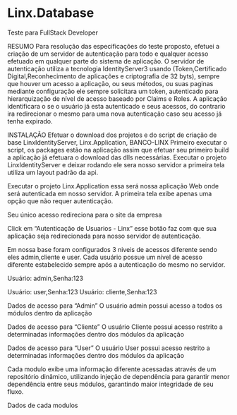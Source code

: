 # Linx.Database
Teste para FullStack Developer

RESUMO
Para resolução das especificações do teste proposto, efetuei a criação de um servidor de autenticação para todo e qualquer acesso efetuado em qualquer parte do sistema de aplicação. O servidor de autenticação utiliza a tecnologia IdentityServer3 usando (Token,Certificado Digital,Reconhecimento de aplicações e criptografia de 32 byts), sempre que houver um acesso a aplicação, ou seus métodos, ou suas paginas mediante configuração ele sempre solicitara um token, autenticado para hierarquização de nível de acesso baseado por Claims e Roles. A aplicação identificara o se o usuário já esta autenticado e seus acessos, do contrario ira redirecionar o mesmo para uma nova autenticação caso seu acesso já tenha expirado.


INSTALAÇÃO
Efetuar o download dos projetos e do script de criação de base
LinxIdentityServer, Linx.Application, BANCO-LINX
Primeiro executar o script, os packages estão na aplicação assim que efetuar seu primeiro build a aplicação já efetuara o download das dlls necessárias.
Executar o projeto LinxIdentityServer e deixar rodando ele sera nosso servidor a primeira tela utiliza um layout padrão da api.
 
Executar o projeto Linx.Application essa será nossa aplicação Web onde será autenticada em nosso servidor. A primeira tela exibe apenas uma opção que não requer autenticação. 
 


Seu único acesso redireciona para o site da empresa 
 




Click em “Autenticação de Usuarios - Linx” esse botão faz com que sua aplicação seja redirecionada para nosso servidor de autenticação.
 
Em nossa base foram configurados 3 niveis de acessos diferente sendo eles admin,cliente e user. Cada usuário possue um nível de acesso diferente estabelecido sempre após a autenticação do mesmo no servidor.



Usuário: admin,Senha:123
 
Usuário: user,Senha:123
  Usuário: cliente,Senha:123
 
Dados de acesso para “Admin”
 O usuário admin possui acesso a todos os módulos dentro da aplicação

Dados de acesso para “Cliente”
  O usuário Cliente possui acesso restrito a determinadas informações dentro dos  módulos  da aplicação



Dados de acesso para “User”
  O usuário User possui acesso restrito a determinadas informações dentro dos  módulos  da aplicação

Cada modulo exibe uma informação diferente acessadas através de um repositório dinâmico, utilizando injeção de dependência para garantir menor dependência entre seus módulos, garantindo maior integridade de seu fluxo.

Dados de cada modulos 

   
